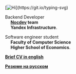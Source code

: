 [![Hi](https://readme-typing-svg.herokuapp.com?font=Fira+Code&weight=700&size=22&duration=1000&color=4761F7&background=2771FF1B&vCenter=true&multiline=true&repeat=false&width=435&height=70&lines=fmt.Println(%22hi!%22);defer+fmt.Println(%22bye!%22))](https://git.io/typing-svg)

Backend Developer <br/>
&emsp; **[Nocdev](https://infra.yandex.ru/nocdev/) team** <br/>
&emsp; **Yandex Infrastructure**.

Software engineer student <br/>
&emsp; **Faculty of Computer Science** <br/>
&emsp; **Higher School of Economics**.

[**Brief CV in english**](CV_simplified.pdf)

[**Резюме на русском**](Резюме.pdf)
